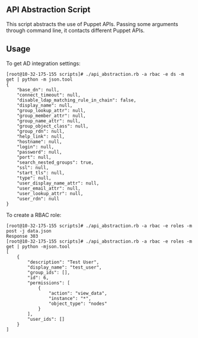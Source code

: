 ## API Abstraction Script

This script abstracts the use of Puppet APIs. Passing some arguments through command line, it contacts different Puppet APIs.

## Usage

To get AD integration settings:

```
[root@10-32-175-155 scripts]# ./api_abstraction.rb -a rbac -e ds -m get | python -m json.tool
{
    "base_dn": null,
    "connect_timeout": null,
    "disable_ldap_matching_rule_in_chain": false,
    "display_name": null,
    "group_lookup_attr": null,
    "group_member_attr": null,
    "group_name_attr": null,
    "group_object_class": null,
    "group_rdn": null,
    "help_link": null,
    "hostname": null,
    "login": null,
    "password": null,
    "port": null,
    "search_nested_groups": true,
    "ssl": null,
    "start_tls": null,
    "type": null,
    "user_display_name_attr": null,
    "user_email_attr": null,
    "user_lookup_attr": null,
    "user_rdn": null
}
```

To create a RBAC role:
```
[root@10-32-175-155 scripts]# ./api_abstraction.rb -a rbac -e roles -m post -j data.json
Response 303
[root@10-32-175-155 scripts]# ./api_abstraction.rb -a rbac -e roles -m get | python -mjson.tool
[
    {
        "description": "Test User",
        "display_name": "test_user",
        "group_ids": [],
        "id": 6,
        "permissions": [
            {
                "action": "view_data",
                "instance": "*",
                "object_type": "nodes"
            }
        ],
        "user_ids": []
    }
]
```
